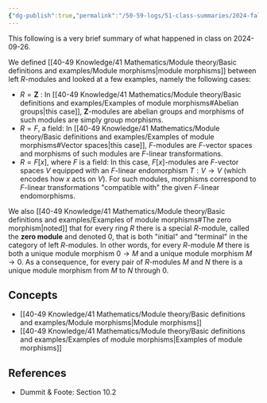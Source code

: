 ```yaml
---
{"dg-publish":true,"permalink":"/50-59-logs/51-class-summaries/2024-fall/math-561/2024-09/2024-09-26/","updated":"2024-09-27T09:29:37-07:00"}
---
```


This following is a very brief summary of what happened in class on 2024-09-26.

We defined [[40-49 Knowledge/41 Mathematics/Module theory/Basic definitions and examples/Module morphisms\|module morphisms]] between left $R$-modules and looked at a few examples, namely the following cases:
- $R=\mathbf{Z}$ : In [[40-49 Knowledge/41 Mathematics/Module theory/Basic definitions and examples/Examples of module morphisms#Abelian groups\|this case]], $\mathbf{Z}$-modules are abelian groups and morphisms of such modules are simply group morphisms.
- $R=F$, a field: In [[40-49 Knowledge/41 Mathematics/Module theory/Basic definitions and examples/Examples of module morphisms#Vector spaces\|this case]], $F$-modules are $F$-vector spaces and morphisms of such modules are $F$-linear transformations.
- $R=F[x]$, where $F$ is a field: In this case, $F[x]$-modules are $F$-vector spaces $V$ equipped with an $F$-linear endomorphism $T:V\to V$ (which encodes how $x$ acts on $V$). For such modules, morphisms correspond to $F$-linear transformations "compatible with" the given $F$-linear endomorphisms.

We also [[40-49 Knowledge/41 Mathematics/Module theory/Basic definitions and examples/Examples of module morphisms#The zero morphism\|noted]] that for every ring $R$ there is a special $R$-module, called the **zero module** and denoted $0$, that is both "initial" and "terminal" in the category of left $R$-modules. In other words, for every $R$-module $M$ there is both a unique module morphism $0\to M$ and a unique module morphism $M\to 0$. As a consequence, for every pair of $R$-modules $M$ and $N$ there is a unique module morphism from $M$ to $N$ through $0$.
## Concepts

- [[40-49 Knowledge/41 Mathematics/Module theory/Basic definitions and examples/Module morphisms\|Module morphisms]]
- [[40-49 Knowledge/41 Mathematics/Module theory/Basic definitions and examples/Examples of module morphisms\|Examples of module morphisms]]

## References

- Dummit & Foote: Section 10.2
